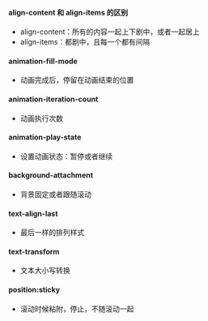 
#### align-content 和 align-items 的区别
- align-content：所有的内容一起上下剧中，或者一起居上
- align-items：都剧中，且每一个都有间隔

#### animation-fill-mode
- 动画完成后，停留在动画结束的位置


#### animation-iteration-count
- 动画执行次数

#### animation-play-state
- 设置动画状态：暂停或者继续

#### background-attachment
- 背景固定或者跟随滚动

#### text-align-last
- 最后一样的排列样式

#### text-transform
- 文本大小写转换

#### position:sticky
- 滚动时候粘附，停止，不随滚动一起


